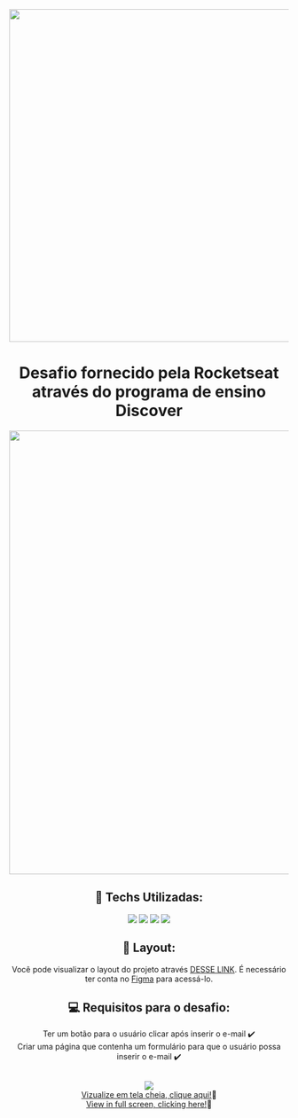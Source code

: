 <div align="center">
<img src="https://efficient-sloth-d85.notion.site/image/https%3A%2F%2Fs3-us-west-2.amazonaws.com%2Fsecure.notion-static.com%2Fdfa8a231-4bd3-44cf-89df-053f3da3ec8e%2FUntitled.png?id=acf41d10-f02d-45ff-8d62-983fa1a827f5&table=block&spaceId=08f749ff-d06d-49a8-a488-9846e081b224&width=2000&userId=&cache=v2" width="600px"/>
<h1> Desafio fornecido pela Rocketseat através do programa de ensino Discover</h1>
<img src="https://repository-images.githubusercontent.com/620040638/8c545cd1-3afc-4bd8-8653-d6ac4d44f93f" width="800px"/>

## 🚀 Techs Utilizadas:
<div style="display: inline_block">
<img src="https://img.shields.io/badge/html5-%23E34F26.svg?style=for-the-badge&logo=html5&logoColor=white"/>
<img src="https://img.shields.io/badge/css3-%231572B6.svg?style=for-the-badge&logo=css3&logoColor=white"/>
<img src="https://img.shields.io/badge/javascript-%23323330.svg?style=for-the-badge&logo=javascript&logoColor=%23F7DF1E"/>
<img src="https://img.shields.io/badge/Figma-F24E1E?style=for-the-badge&logo=figma&logoColor=white"/>
<br>

## 🔖 Layout:

Você pode visualizar o layout do projeto através [DESSE LINK](https://www.figma.com/file/ikjjnLbbW0vvOiM5eJQQON/DD-%2F-RocketNews-(Copy)?node-id=3-2&t=Id4vhik6byzIelmp-0). É necessário ter conta no [Figma](https://figma.com) para acessá-lo.<br>

## 💻 Requisitos para o desafio:
 Ter um botão para o usuário clicar após inserir o e-mail ✔️<br>
 Criar uma página que contenha um formulário para que o usuário possa inserir o e-mail ✔️<br>
 ##   
<img src="http://img.shields.io/static/v1?label=STATUS&message=CONCLUIDO%20COM%20SUCESSO&color=GREEN&style=for-the-badge"/><br>
<a href="https://ingritedaiane.github.io/RocketNews/" target_="blank"> Vizualize em tela cheia, clique aqui!</a>📌<br>
<a href="https://ingritedaiane.github.io/RocketNews/" target_="blank"> View in full screen, clicking here!</a>📌
